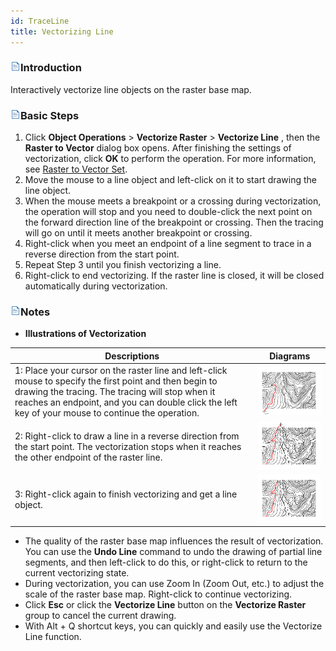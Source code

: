 ```yaml
---
id: TraceLine
title: Vectorizing Line
---
```

### ![](../../../img/read.gif)Introduction

Interactively vectorize line objects on the raster base map.

### ![](../../../img/read.gif)Basic Steps

  1. Click **Object Operations** > **Vectorize Raster** > **Vectorize Line** , then the **Raster to Vector** dialog box opens. After finishing the settings of vectorization, click **OK** to perform the operation. For more information, see [Raster to Vector Set](TraceSet.htm).
  2. Move the mouse to a line object and left-click on it to start drawing the line object.
  3. When the mouse meets a breakpoint or a crossing during vectorization, the operation will stop and you need to double-click the next point on the forward direction line of the breakpoint or crossing. Then the tracing will go on until it meets another breakpoint or crossing. 
  4. Right-click when you meet an endpoint of a line segment to trace in a reverse direction from the start point. 
  5. Repeat Step 3 until you finish vectorizing a line. 
  6. Right-click to end vectorizing. If the raster line is closed, it will be closed automatically during vectorization.

### ![](../../../img/read.gif)Notes

  * **Illustrations of Vectorization**

 Descriptions | Diagrams  
---|---  
1: Place your cursor on the raster line and left-click mouse to specify the first point and then begin to drawing the tracing. The tracing will stop when it reaches an endpoint, and you can double click the left key of your mouse to continue the operation. | ![](img-en/Line1.png)  
2: Right-click to draw a line in a reverse direction from the start point. The vectorization stops when it reaches the other endpoint of the raster line. | ![](img-en/Line2.png)  
3: Right-click again to finish vectorizing and get a line object.| ![](img-en/Line3.png)  
  * The quality of the raster base map influences the result of vectorization. You can use the **Undo Line** command to undo the drawing of partial line segments, and then left-click to do this, or right-click to return to the current vectorizing state. 
  * During vectorization, you can use Zoom In (Zoom Out, etc.) to adjust the scale of the raster base map. Right-click to continue vectorizing. 
  * Click **Esc** or click the **Vectorize Line** button on the **Vectorize Raster** group to cancel the current drawing. 
  * With Alt + Q shortcut keys, you can quickly and easily use the Vectorize Line function.